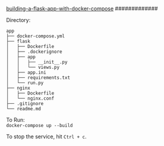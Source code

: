 [building-a-flask-app-with-docker-compose](https://pythonise.com/series/learning-flask/building-a-flask-app-with-docker-compose)
#############

Directory:
```
app
├── docker-compose.yml
├── flask
│   ├── Dockerfile
│   ├── .dockerignore
│   ├── app
│   │   ├── __init__.py
│   │   └── views.py
│   ├── app.ini
│   ├── requirements.txt
│   └── run.py
├── nginx
│   ├── Dockerfile
│   └── nginx.conf
├── .gitignore
└── readme.md
```

To Run:  
`docker-compose up --build`

To stop the service, hit `Ctrl + c`.